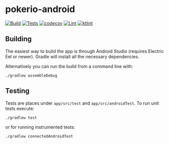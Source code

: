 # pokerio-android

[![Build](https://github.com/poker-io/pokerio-android/actions/workflows/android.yml/badge.svg)](https://github.com/poker-io/pokerio-android/actions/workflows/android.yml)
[![Tests](https://github.com/poker-io/pokerio-android/actions/workflows/tests.yml/badge.svg)](https://github.com/poker-io/pokerio-android/actions/workflows/tests.yml)
[![codecov](https://codecov.io/gh/poker-io/pokerio-android/branch/main/graph/badge.svg?token=4QCZNOWFZJ)](https://codecov.io/gh/poker-io/pokerio-android)
[![Lint](https://github.com/poker-io/pokerio-android/actions/workflows/lint.yml/badge.svg)](https://github.com/poker-io/pokerio-android/actions/workflows/lint.yml)
[![ktlint](https://img.shields.io/badge/ktlint%20code--style-%E2%9D%A4-FF4081)](https://pinterest.github.io/ktlint/)

## Building

The easiest way to build the app is through Android Studio (requires Electric
Eel or newer). Gradle will install all the necessary dependencies.

Alternatively you can run the build from a command line with:

```
./gradlew assembleDebug
```

## Testing

Tests are places under `app/src/test` and `app/src/androidTest`. To run unit
tests execute:

```
./gradlew test
```

or for running instrumented tests:

```
./gradlew connectedAndroidTest
```

